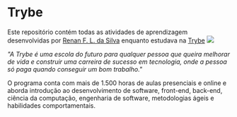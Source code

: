 # **Trybe**
Este repositório contém todas as atividades de aprendizagem desenvolvidas por [Renan F. L. da Silva](https://www.linkedin.com/in/renan-fernandes-0aa437238/) enquanto estudava na [Trybe](https://www.betrybe.com/) ![](/home/renan/inicianfo-git/trybe-exercicios/1f680.png)

_"A Trybe é uma escola do futuro para qualquer pessoa que queira melhorar de vida e construir uma carreira de sucesso em tecnologia, onde a pessoa só paga quando conseguir um bom trabalho."_

O programa conta com mais de 1.500 horas de aulas presenciais e online e aborda introdução ao desenvolvimento de software, front-end, back-end, ciência da computação, engenharia de software, metodologias ágeis e habilidades comportamentais.
